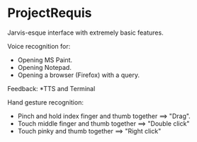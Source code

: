 # ProjectRequis
Jarvis-esque interface with extremely basic features.

Voice recognition for:
* Opening MS Paint.
* Opening Notepad.
* Opening a browser (Firefox) with a query.

Feedback:
*TTS and Terminal

Hand gesture recognition:
* Pinch and hold index finger and thumb together ==> "Drag".
* Touch middle finger and thumb together ==> "Double click"
* Touch pinky and thumb together ==> "Right click"
